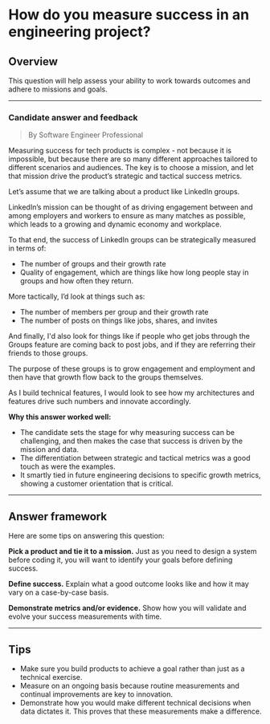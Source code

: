 # How do you measure success in an engineering project?

## Overview
This question will help assess your ability to work towards outcomes and adhere to missions and goals.

---

### Candidate answer and feedback
> By Software Engineer Professional

Measuring success for tech products is complex - not because it is impossible, but because there are so many different approaches tailored to different scenarios and audiences. The key is to choose a mission, and let that mission drive the product’s strategic and tactical success metrics.

Let’s assume that we are talking about a product like LinkedIn groups.

LinkedIn’s mission can be thought of as driving engagement between and among employers and workers to ensure as many matches as possible, which leads to a growing and dynamic economy and workplace.

To that end, the success of LinkedIn groups can be strategically measured in terms of:

* The number of groups and their growth rate
* Quality of engagement, which are things like how long people stay in groups and how often they return.

More tactically, I’d look at things such as:

* The number of members per group and their growth rate
* The number of posts on things like jobs, shares, and invites

And finally, I'd also look for things like if people who get jobs through the Groups feature are coming back to post jobs, and if they are referring their friends to those groups.

The purpose of these groups is to grow engagement and employment and then have that growth flow back to the groups themselves.

As I build technical features, I would look to see how my architectures and features drive such numbers and innovate accordingly.

**Why this answer worked well:**

* The candidate sets the stage for why measuring success can be challenging, and then makes the case that success is driven by the mission and data.
* The differentiation between strategic and tactical metrics was a good touch as were the examples.
* It smartly tied in future engineering decisions to specific growth metrics, showing a customer orientation that is critical.

---

## Answer framework
Here are some tips on answering this question:

**Pick a product and tie it to a mission.** Just as you need to design a system before coding it, you will want to identify your goals before defining success.

**Define success.** Explain what a good outcome looks like and how it may vary on a case-by-case basis.

**Demonstrate metrics and/or evidence.** Show how you will validate and evolve your success measurements with time.

---

## Tips

* Make sure you build products to achieve a goal rather than just as a technical exercise.
* Measure on an ongoing basis because routine measurements and continual improvements are key to innovation.
* Demonstrate how you would make different technical decisions when data dictates it. This proves that these measurements make a difference.
